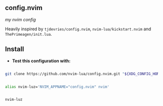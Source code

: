 ## config.nvim

*my nvim config*

Heavily inspired by `tjdevries/config.nvim`, `nvim-lua/kickstart.nvim` and `ThePrimeagen/init.lua`.

## Install

* **Test this configuration with:**

```bash

git clone https://github.com/nvim-lua/config.nvim.git "${XDG_CONFIG_HOME:-$HOME/.config}"/config.nvim

```

```bash

alias nvim-luz='NVIM_APPNAME="config.nvim" nvim'

```

```bash

nvim-luz

```
